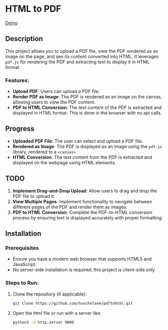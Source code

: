 # HTML to PDF

[Demo](https://d3dd960wsxubj7.cloudfront.net/)

## Description

This project allows you to upload a PDF file, view the PDF rendered as an image on the page, and see its content converted into HTML. It leverages `pdf.js` for rendering the PDF and extracting text to display it in HTML format.

### Features:

- **Upload PDF**: Users can upload a PDF file.
- **Render PDF as Image**: The PDF is rendered as an image on the canvas, allowing users to view the PDF content.
- **PDF to HTML Conversion**: The text content of the PDF is extracted and displayed in HTML format. This is done in the browser with no api calls.

## Progress

- **Uploaded PDF File**: The user can select and upload a PDF file.
- **Rendered as Image**: The PDF is displayed as an image using the `pdf.js` library, rendered to a `<canvas>`.
- **HTML Conversion**: The text content from the PDF is extracted and displayed on the webpage using HTML elements.

## TODO

1. **Implement Drag-and-Drop Upload**: Allow users to drag and drop the PDF file to upload it.
2. **View Multiple Pages**: Implement functionality to navigate between different pages of the PDF and render them as images.
3. **PDF to HTML Conversion**: Complete the PDF-to-HTML conversion process by ensuring text is displayed accurately with proper formatting.

## Installation

### Prerequisites

- Ensure you have a modern web browser that supports HTML5 and JavaScript.
- No server-side installation is required; this project is client-side only.

### Steps to Run:

1. Clone the repository (if applicable):
   ```bash
   git clone https://github.com/huncholane/pdftohtml.git
   ```
2. Open the html file or run with a server like
   ```bash
   python3 -m http.server 9000
   ```
